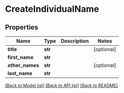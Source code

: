 # CreateIndividualName

## Properties
Name | Type | Description | Notes
------------ | ------------- | ------------- | -------------
**title** | **str** |  | [optional] 
**first_name** | **str** |  | 
**other_names** | **str** |  | [optional] 
**last_name** | **str** |  | 

[[Back to Model list]](../README.md#documentation-for-models) [[Back to API list]](../README.md#documentation-for-api-endpoints) [[Back to README]](../README.md)


